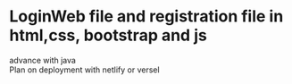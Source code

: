 # LoginWeb file and registration file in html,css, bootstrap and js 
advance with java  
Plan on deployment with netlify or versel
